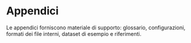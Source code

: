 # Appendici

Le appendici forniscono materiale di supporto: glossario, configurazioni, formati dei file interni, dataset di esempio e riferimenti.
